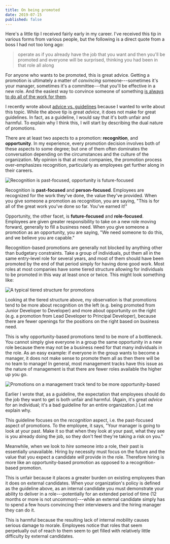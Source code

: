 ```yaml
---
title: On being promoted
date: 2019-07-15
published: false
---
```


Here's a little tip I received fairly early in my career. I've received this
tip in various forms from various people, but the following is a direct quote
from a boss I had not too long ago:

> operate as if you already have the job that you want and then you'll be
> promoted and everyone will be surprised, thinking you had been in that role
> all along

For anyone who wants to be promoted, this is great advice. Getting a promotion
is ultimately a matter of _convincing_ someone---sometimes it's your manager,
sometimes it's a committee---that you'll be effective in a new role. And the
easiest way to convince someone of something [is always to do all of the work
for them](/posts/dont-make-me-think.html).

I recently wrote about [advice vs. guidelines](/posts/advice-vs-guidelines)
because I wanted to write about this topic. While the above tip is great
_advice_, it does not make for great guidelines. In fact, as a guideline, I
would say that it's both unfair and harmful. To explain why I think this, I
will start by describing the dual nature of promotions.

There are at least two aspects to a promotion: **recognition**, and
**opportunity**. In my experience, every promotion decision involves both of
these aspects to some degree; but one of them often dominates the conversation
depending on the circumstances and the culture of the organization. My opinion
is that at most companies, the promotion process over-emphasizes recognition,
particularly as employees get further along in their careers.

![Recognition is past-focused, opportunity is future-focused](/images/recognition-vs-opportunity.png)

Recognition is **past-focused** and **person-focused**. Employees are
recognized for the work they've done, the value they've provided. When you give
someone a promotion as recognition, you are saying, "This is for all of the
great work you've done so far. You've earned it!"

Opportunity, the other facet, is **future-focused** and **role-focused**.
Employees are given greater responsibility to take on a new role moving
forward, generally to fill a business need. When you give someone a promotion
as an opportunity, you are saying, "We need someone to do this, and we believe
you are capable."

Recognition-based promotions are generally not blocked by anything other than
budgetary constraints. Take a group of individuals, put them all in the same
entry-level role for several years, and most of them should have been promoted
by the end of that period simply for having done good work. Most roles at most
companies have some tiered structure allowing for individuals to be promoted in
this way at least once or twice. This might look something like:

![A typical tiered structure for promotions](/images/recognition-based-promotions.png)

Looking at the tiered structure above, my observation is that promotions tend
to be more about recognition on the left (e.g. being promoted from Junior
Developer to Developer) and more about opportunity on the right (e.g. a
promotion from Lead Developer to Principal Developer), because there are fewer
openings for the positions on the right based on business need.

This is why opportunity-based promotions tend to be more of a bottleneck. You
cannot simply give everyone in a group the same opportunity in a new role
because there may not be a business need for that many individuals in the role.
As an easy example: if everyone in the group wants to become a manager, it does
not make sense to promote them all as then there will be no team to manage! In
general, most management tracks have this issue as the nature of management is
that there are fewer roles available the higher up you go.

![Promotions on a management track tend to be more opportunity-based](/images/opportunity-based-promotions.png)

Earlier I wrote that, as a guideline, the expectation that employees should do
the job they want to get is both unfair and harmful. (Again, it's great
_advice_ for an individual; it's a bad guideline for an entire organization.)
Let me explain why.

This guideline focuses on the _recognition_ aspect, i.e. the past-focused
aspect of promotions. To the employee, it says, "Your manager is going to look
at your past. Make it so that when they look at your past, what they see is you
already doing the job, so they don't feel they're taking a risk on you."

Meanwhile, when we look to _hire_ someone into a role, their past is
essentially unavailable. Hiring by necessity must focus on the future and the
value that you expect a candidate _will_ provide in the role. Therefore hiring
is more like an opportunity-based promotion as opposed to a recognition-based
promotion.

This is unfair because it places a greater burden on existing employees than it
does on external candidates. When your organization's policy is defined as the
guideline above, as an internal candidate you must demonstrate your ability to
deliver in a role---potentially for an extended period of time (12 months or
more is not uncommon)---while an external candidate simply has to spend a few
hours convincing their interviewers and the hiring manager they can do it.

This is harmful because the resulting lack of internal mobility causes serious
damage to morale. Employees notice that roles that seem perpetually out of
reach to them seem to get filled with relatively little difficulty by external
candidates.
